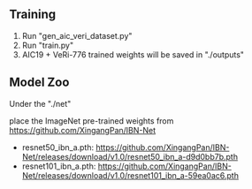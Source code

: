 ## Training
1. Run "gen_aic_veri_dataset.py"
2. Run "train.py"
3. AIC19 + VeRi-776 trained weights will be saved in "./outputs"

## Model Zoo
Under the "./net"

place the ImageNet pre-trained weights from https://github.com/XingangPan/IBN-Net

 - resnet50_ibn_a.pth: https://github.com/XingangPan/IBN-Net/releases/download/v1.0/resnet50_ibn_a-d9d0bb7b.pth
 - resnet101_ibn_a.pth: https://github.com/XingangPan/IBN-Net/releases/download/v1.0/resnet101_ibn_a-59ea0ac6.pth

   
